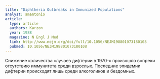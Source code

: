 ```yaml
---
title: "Diphtheria Outbreaks in Immunized Populations"
analyst: amantonio
article:
  type: article
  authors: Karzon
  year: 1988
  magazine: N Engl J Med
  link: http://www.nejm.org/doi/full/10.1056/NEJM198801073180108
  pubmed: 10.1056/NEJM198801073180108
---
```


Снижение количества случаев дифтерии в 1970-х произошло вопреки отсутствию иммунитета среди взрослых.
Последние эпидемии дифтерии происходят лишь среди алкоголиков и бездомных.

